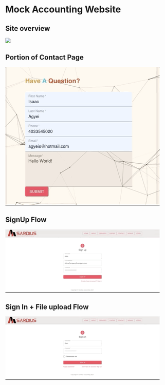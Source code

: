 # Mock Accounting Website

## Site overview
![](summary.gif)


## Portion of Contact Page
![](contactUs.gif)


## SignUp Flow
![](Signup.gif)

## Sign In + File upload Flow
![](signInUpload.gif)
